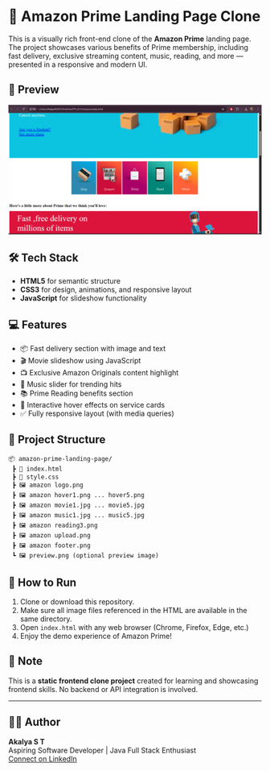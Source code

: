 
# 🌟 Amazon Prime Landing Page Clone

This is a visually rich front-end clone of the **Amazon Prime** landing page. The project showcases various benefits of Prime membership, including fast delivery, exclusive streaming content, music, reading, and more — presented in a responsive and modern UI.

## 📸 Preview

![Amazon Prime Clone Preview](screenshotAmazon.png)


## 🛠️ Tech Stack

- **HTML5** for semantic structure
- **CSS3** for design, animations, and responsive layout
- **JavaScript** for slideshow functionality

## 💻 Features

- 📦 Fast delivery section with image and text
- 🎬 Movie slideshow using JavaScript
- 📺 Exclusive Amazon Originals content highlight
- 🎵 Music slider for trending hits
- 📚 Prime Reading benefits section
- 🔄 Interactive hover effects on service cards
- ✅ Fully responsive layout (with media queries)

## 📁 Project Structure

```
📦 amazon-prime-landing-page/
 ┣ 📜 index.html
 ┣ 📜 style.css
 ┣ 🖼️ amazon logo.png
 ┣ 🖼️ amazon hover1.png ... hover5.png
 ┣ 🖼️ amazon movie1.jpg ... movie5.jpg
 ┣ 🖼️ amazon music1.jpg ... music5.jpg
 ┣ 🖼️ amazon reading3.png
 ┣ 🖼️ amazon upload.png
 ┣ 🖼️ amazon footer.png
 ┗ 🖼️ preview.png (optional preview image)
```

## 🚀 How to Run

1. Clone or download this repository.
2. Make sure all image files referenced in the HTML are available in the same directory.
3. Open `index.html` with any web browser (Chrome, Firefox, Edge, etc.)
4. Enjoy the demo experience of Amazon Prime!

## 📌 Note

This is a **static frontend clone project** created for learning and showcasing frontend skills. No backend or API integration is involved.

---

## 🙋‍♀️ Author

**Akalya S T**  
Aspiring Software Developer | Java Full Stack Enthusiast  
[Connect on LinkedIn](https://www.linkedin.com/in/akalya-s-t-8aaba12a0/)
